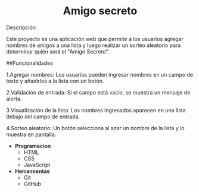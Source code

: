 <h1 align="center"> Amigo secreto </h1>
Descripción

Este proyecto es una aplicación web que permite a los usuarios agregar nombres de amigos a una lista y luego realizar un sorteo aleatorio para determinar quién será el "Amigo Secreto".

##Funcionalidades 

1.Agregar nombres: Los usuarios pueden ingresar nombres en un campo de texto y añadirlos a la lista con un botón.

2.Validación de entrada: Si el campo está vacío, se muestra un mensaje de alerta.

3.Visualización de la lista: Los nombres ingresados aparecen en una lista debajo del campo de entrada.

4.Sorteo aleatorio: Un botón selecciona al azar un nombre de la lista y lo muestra en pantalla.


- **Programacion**
  - HTML
  - CSS
  - JavaScript
- **Herramientas**
  - Git
  - GitHub

